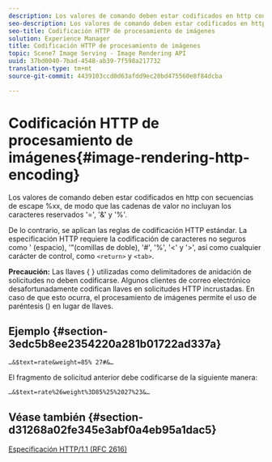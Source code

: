 ```yaml
---
description: Los valores de comando deben estar codificados en http con secuencias de escape %xx, de modo que las cadenas de valor no incluyan los caracteres reservados '=', '&' y '%'.
seo-description: Los valores de comando deben estar codificados en http con secuencias de escape %xx, de modo que las cadenas de valor no incluyan los caracteres reservados '=', '&' y '%'.
seo-title: Codificación HTTP de procesamiento de imágenes
solution: Experience Manager
title: Codificación HTTP de procesamiento de imágenes
topic: Scene7 Image Serving - Image Rendering API
uuid: 37bd0040-7bad-4548-ab39-7f598a217732
translation-type: tm+mt
source-git-commit: 4439103ccd0d63afdd9ec20bd475560e8f84dcba

---
```



# Codificación HTTP de procesamiento de imágenes{#image-rendering-http-encoding}

Los valores de comando deben estar codificados en http con secuencias de escape %xx, de modo que las cadenas de valor no incluyan los caracteres reservados &#39;=&#39;, &#39;&amp;&#39; y &#39;%&#39;.

De lo contrario, se aplican las reglas de codificación HTTP estándar. La especificación HTTP requiere la codificación de caracteres no seguros como &#39; (espacio), &#39;&quot;(comillas de doble), &#39;#&#39;, &#39;%&#39;, &#39;&lt;&#39; y &#39;>&#39;, así como cualquier carácter de control, como `<return>` y `<tab>`.

**Precaución:** Las llaves { } utilizadas como delimitadores de anidación de solicitudes no deben codificarse. Algunos clientes de correo electrónico desafortunadamente codifican llaves en solicitudes HTTP incrustadas. En caso de que esto ocurra, el procesamiento de imágenes permite el uso de paréntesis () en lugar de llaves.

## Ejemplo {#section-3edc5b8ee2354220a281b01722ad337a}

`…&$text=rate&weight=85% 27#&…`

El fragmento de solicitud anterior debe codificarse de la siguiente manera:

`…&$text=rate%26weight%3D85%25%2027%23&…`

## Véase también {#section-d31268a02fe345e3abf0a4eb95a1dac5}

[Especificación HTTP/1.1 (RFC 2616)](https://www.w3.org/Protocols/rfc2616/rfc2616.html)
